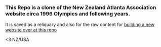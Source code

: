 ### This Repo is a clone of the New Zealand Atlanta Association website circa 1996 Olympics and following years.

It is saved as a reliquary and also for the raw content for [building a new website over at this repo](https://github.com/airbr/nzaa-dev)

<3 NZ/USA